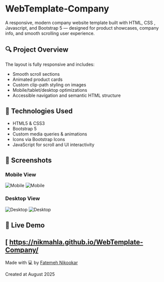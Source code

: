 # WebTemplate-Company

A responsive, modern company website template built with HTML, CSS , Javascript, and Bootstrap 5 — designed for product showcases, company info, and smooth scrolling user experience.

## 🔍 Project Overview

The layout is fully responsive and includes:
- Smooth scroll sections
- Animated product cards
- Custom clip-path styling on images
- Mobile/tablet/desktop optimizations
- Accessible navigation and semantic HTML structure

## 🚀 Technologies Used

- HTML5 & CSS3
- Bootstrap 5
- Custom media queries & animations
- Icons via Bootstrap Icons
- JavaScript for scroll and UI interactivity

## 📸 Screenshots
### Mobile View
![Mobile](https://github.com/user-attachments/assets/7bbce22d-cec4-4621-8b79-5adc498af393)
![Mobile](https://github.com/user-attachments/assets/d2125a4c-f604-4059-b69b-3a99b8d3bb5f)
### Desktop View
![Desktop](https://github.com/user-attachments/assets/2c329f4c-082c-4e0f-b502-1ec71b2b54be)
![Desktop](https://github.com/user-attachments/assets/46aed27f-0ad2-4d7f-b435-97dccdcddb46)

## 🔗 Live Demo
[
https://nikmahla.github.io/WebTemplate-Company/
---

Made with 💻 by [Fatemeh Nikookar](https://github.com/nikmahla)

 Created at August 2025

